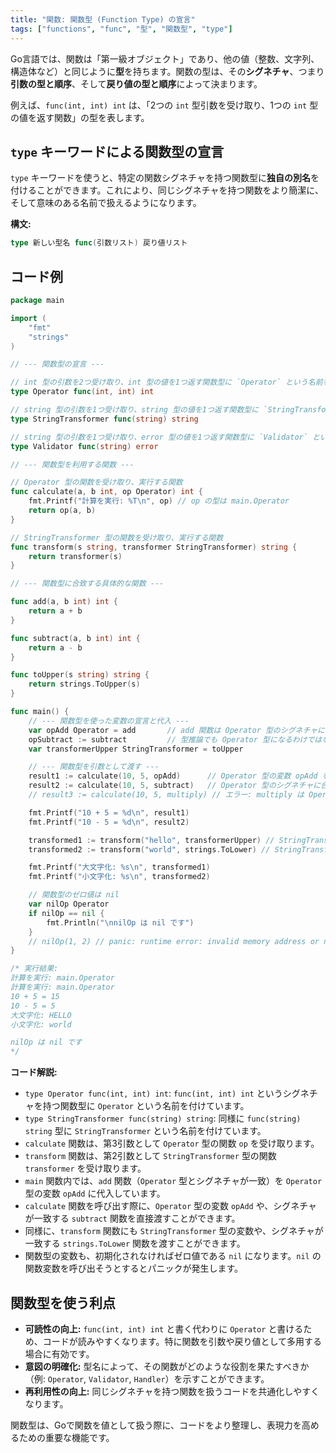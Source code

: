 ```yaml
---
title: "関数: 関数型 (Function Type) の宣言"
tags: ["functions", "func", "型", "関数型", "type"]
---
```


Go言語では、関数は「第一級オブジェクト」であり、他の値（整数、文字列、構造体など）と同じように**型**を持ちます。関数の型は、その**シグネチャ**、つまり**引数の型と順序**、そして**戻り値の型と順序**によって決まります。

例えば、`func(int, int) int` は、「2つの `int` 型引数を受け取り、1つの `int` 型の値を返す関数」の型を表します。

## `type` キーワードによる関数型の宣言

`type` キーワードを使うと、特定の関数シグネチャを持つ関数型に**独自の別名**を付けることができます。これにより、同じシグネチャを持つ関数をより簡潔に、そして意味のある名前で扱えるようになります。

**構文:**
```go
type 新しい型名 func(引数リスト) 戻り値リスト
```

## コード例

```go title="関数型の宣言と利用"
package main

import (
	"fmt"
	"strings"
)

// --- 関数型の宣言 ---

// int 型の引数を2つ受け取り、int 型の値を1つ返す関数型に `Operator` という名前を付ける
type Operator func(int, int) int

// string 型の引数を1つ受け取り、string 型の値を1つ返す関数型に `StringTransformer` という名前を付ける
type StringTransformer func(string) string

// string 型の引数を1つ受け取り、error 型の値を1つ返す関数型に `Validator` という名前を付ける
type Validator func(string) error

// --- 関数型を利用する関数 ---

// Operator 型の関数を受け取り、実行する関数
func calculate(a, b int, op Operator) int {
	fmt.Printf("計算を実行: %T\n", op) // op の型は main.Operator
	return op(a, b)
}

// StringTransformer 型の関数を受け取り、実行する関数
func transform(s string, transformer StringTransformer) string {
	return transformer(s)
}

// --- 関数型に合致する具体的な関数 ---

func add(a, b int) int {
	return a + b
}

func subtract(a, b int) int {
	return a - b
}

func toUpper(s string) string {
	return strings.ToUpper(s)
}

func main() {
	// --- 関数型を使った変数の宣言と代入 ---
	var opAdd Operator = add       // add 関数は Operator 型のシグネチャに合致するので代入可能
	opSubtract := subtract         // 型推論でも Operator 型になるわけではない (基底型は func(int, int) int)
	var transformerUpper StringTransformer = toUpper

	// --- 関数型を引数として渡す ---
	result1 := calculate(10, 5, opAdd)      // Operator 型の変数 opAdd を渡す
	result2 := calculate(10, 5, subtract)   // Operator 型のシグネチャに合致する subtract 関数を直接渡す
	// result3 := calculate(10, 5, multiply) // エラー: multiply は Operator 型ではない (戻り値が違うなど)

	fmt.Printf("10 + 5 = %d\n", result1)
	fmt.Printf("10 - 5 = %d\n", result2)

	transformed1 := transform("hello", transformerUpper) // StringTransformer 型の変数を渡す
	transformed2 := transform("world", strings.ToLower) // StringTransformer 型のシグネチャに合致する関数を直接渡す

	fmt.Printf("大文字化: %s\n", transformed1)
	fmt.Printf("小文字化: %s\n", transformed2)

	// 関数型のゼロ値は nil
	var nilOp Operator
	if nilOp == nil {
		fmt.Println("\nnilOp は nil です")
	}
	// nilOp(1, 2) // panic: runtime error: invalid memory address or nil pointer dereference
}

/* 実行結果:
計算を実行: main.Operator
計算を実行: main.Operator
10 + 5 = 15
10 - 5 = 5
大文字化: HELLO
小文字化: world

nilOp は nil です
*/
```

**コード解説:**

*   `type Operator func(int, int) int`: `func(int, int) int` というシグネチャを持つ関数型に `Operator` という名前を付けています。
*   `type StringTransformer func(string) string`: 同様に `func(string) string` 型に `StringTransformer` という名前を付けています。
*   `calculate` 関数は、第3引数として `Operator` 型の関数 `op` を受け取ります。
*   `transform` 関数は、第2引数として `StringTransformer` 型の関数 `transformer` を受け取ります。
*   `main` 関数内では、`add` 関数（`Operator` 型とシグネチャが一致）を `Operator` 型の変数 `opAdd` に代入しています。
*   `calculate` 関数を呼び出す際に、`Operator` 型の変数 `opAdd` や、シグネチャが一致する `subtract` 関数を直接渡すことができます。
*   同様に、`transform` 関数にも `StringTransformer` 型の変数や、シグネチャが一致する `strings.ToLower` 関数を渡すことができます。
*   関数型の変数も、初期化されなければゼロ値である `nil` になります。`nil` の関数変数を呼び出そうとするとパニックが発生します。

## 関数型を使う利点

*   **可読性の向上:** `func(int, int) int` と書く代わりに `Operator` と書けるため、コードが読みやすくなります。特に関数を引数や戻り値として多用する場合に有効です。
*   **意図の明確化:** 型名によって、その関数がどのような役割を果たすべきか（例: `Operator`, `Validator`, `Handler`）を示すことができます。
*   **再利用性の向上:** 同じシグネチャを持つ関数を扱うコードを共通化しやすくなります。

関数型は、Goで関数を値として扱う際に、コードをより整理し、表現力を高めるための重要な機能です。